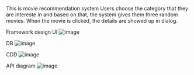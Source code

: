 This is movie recommendation system 
Users choose the category that they are intereste in and based on that, the system gives them three random movies.
When the movie is clicked, the details are showed up in dialog. 

Framework design
UI
![image](https://github.com/user-attachments/assets/469d786e-dcb2-4a97-b432-1860812f34a5)

DB
![image](https://github.com/user-attachments/assets/1468e639-3cfc-405d-a592-80fa6d58c035)

CDD
![image](https://github.com/user-attachments/assets/8582b5ce-abc0-42e8-be9d-39b6d9111047)

API diagram
![image](https://github.com/user-attachments/assets/c72cfa52-dee7-4ecb-8aa0-ffa050bd3a89)

